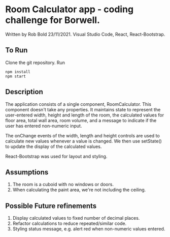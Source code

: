 # Room Calculator app - coding challenge for Borwell.
Written by Rob Bold 23/11/2021.
Visual Studio Code, React, React-Bootstrap.

## To Run
Clone the git repository.
Run
```
npm install
npm start
```
## Description
The application consists of a single component, RoomCalculator.  This component doesn't take
any properties.  It maintains state to represent the user-entered width, height and length 
of the room, the calculated values for floor area, total wall area, room volume, and a 
message to indicate if the user has entered non-numeric input.

The onChange events of the width, length and height controls are used to calculate new
values whenever a value is changed.  We then use setState() to update the display of the 
calculated values.

React-Bootstrap was used for layout and styling.

## Assumptions
1. The room is a cuboid with no windows or doors.
2. When calculating the paint area, we're not including the ceiling.

## Possible Future refinements
1. Display calculated values to fixed number of decimal places.
2. Refactor calculations to reduce repeated/similar code.
3. Styling status message, e.g. alert red when non-numeric values entered.
